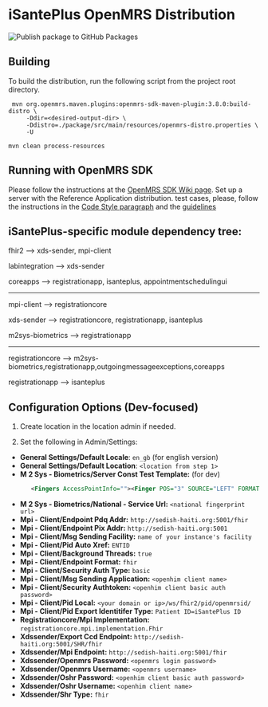 iSantePlus OpenMRS Distribution
===================================

![Publish package to GitHub Packages](https://github.com/IsantePlus/openmrs-distro-isanteplus/workflows/Publish%20package%20to%20GitHub%20Packages/badge.svg)

## Building

To build the distribution, run the following script from the project root directory.
```shell script
 mvn org.openmrs.maven.plugins:openmrs-sdk-maven-plugin:3.8.0:build-distro \ 
     -Ddir=<desired-output-dir> \ 
     -Ddistro=./package/src/main/resources/openmrs-distro.properties \ 
     -U
```
```
mvn clean process-resources

```
## Running with OpenMRS SDK

Please follow the instructions at the [OpenMRS SDK Wiki page](https://wiki.openmrs.org/display/docs/OpenMRS+SDK). Set up a server with the Reference Application distribution.
test cases, please, follow the instructions in the [Code Style paragraph](https://wiki.openmrs.org/display/docs/Java+Conventions) and the [guidelines](https://wiki.openmrs.org/display/docs/Automated+Testing+Guidelines) 


## iSantePlus-specific module dependency tree:

fhir2 --> xds-sender, mpi-client

labintegration --> xds-sender

coreapps --> registrationapp, isanteplus, appointmentschedulingui

-----

mpi-client --> registrationcore

xds-sender --> registrationcore, registrationapp, isanteplus

m2sys-biometrics --> registrationapp

-----

registrationcore --> m2sys-biometrics,registrationapp,outgoingmessageexceptions,coreapps

registrationapp --> isanteplus


## Configuration Options (Dev-focused)

1. Create location in the location admin if needed.

2. Set the following in Admin/Settings:
  - **General Settings/Default Locale**: `en_gb` (for english version)
  - **General Settings/Default Location**: `<location from step 1>`
  - **M 2 Sys - Biometrics/Server Const Test Template:** (for dev)
    ```xml
       <Fingers AccessPointInfo=""><Finger POS="3" SOURCE="LEFT" FORMAT="ISO">Rk1SACAyMAAAAADkAAABZQGIAMUAxQEACAAAIUCKAKzpZECMAJ99ZEBxAOK2NUBsAPE1NUA8AIqZZED0AOzJZEDxAPpIZIBWASdEZED5ASbRXUCKAA52ZEBBAWJTXYCmALxjZECWAJNxZECdAHtsZEBOAKujZID6ALfSZEBgAR3FZEBBAGiTZEC5ATrPV0CXAU7TZEAnADAQB0EjADvUZECZAMxsZECAAOTkNUDIAJVZZEBNANizZEAuAOK1ZIAlAM2qUICLAD91ZIEYALxTXUD/ATVQXUA6ACAHSUEqACxSUAAA</Finger><Finger POS="8" SOURCE="RIGHT" FORMAT="ISO">Rk1SACAyMAAAAADqAAABZQGIAMUAxQEAAwAAIkCOAK1uUEB/AI/qZEBiANc3V0DoANZIZEBBAMG0ZEBXAQLHZIBMAQ5EZECOATLUZED3ARZRUEDHAVFZZEDwAWVcZEAdABF7PICdAJ9kZEB+AIGBZEC7AHNeZIDuAJLTZEBAAJOmZEDvAQPRUEC2ASpNXUAiAM22UEAwAFGTZEA4AUtSZEEPABbWXYB4ANHDL0CIAHZyZEDqAMnIZECMAFxwZECyARvNXUEKAJxSZIDAASvVXUAsAHKdZEB3AB55XUEsADBRUEEoABxZQwAA</Finger></Fingers>
    ```
  - **M 2 Sys - Biometrics/National - Service Url:** `<national fingerprint url>`
  - **Mpi - Client/Endpoint Pdq Addr:** `http://sedish-haiti.org:5001/fhir`
  - **Mpi - Client/Endpoint Pix Addr:** `http://sedish-haiti.org:5001`
  - **Mpi - Client/Msg Sending Facility:** `name of your instance's facility`
  - **Mpi - Client/Pid Auto Xref:** `ENTID`
  - **Mpi - Client/Background Threads:** `true`
  - **Mpi - Client/Endpoint Format:** `fhir`
  - **Mpi - Client/Security Auth Type:** `basic`
  - **Mpi - Client/Msg Sending Application:** `<openhim client name>`
  - **Mpi - Client/Security Authtoken:** `<openhim client basic auth password>`  
  - **Mpi - Client/Pid Local:** `<your domain or ip>/ws/fhir2/pid/openmrsid/`
  - **Mpi - Client/Pid Export Identitifer Type:** `Patient ID=iSantePlus ID`
  - **Registrationcore/Mpi Implementation:** `registrationcore.mpi.implementation.Fhir`
  - **Xdssender/Export Ccd Endpoint:** `http://sedish-haiti.org:5001/SHR/fhir`
  - **Xdssender/Mpi Endpoint:** `http://sedish-haiti.org:5001/fhir`
  - **Xdssender/Openmrs Password:** `<openmrs login password>`
  - **Xdssender/Openmrs Username:** `<openmrs username>`
  - **Xdssender/Oshr Password:** `<openhim client basic auth password>`
  - **Xdssender/Oshr Username:** `<openhim client name>`
  - **Xdssender/Shr Type:** `fhir`
  

